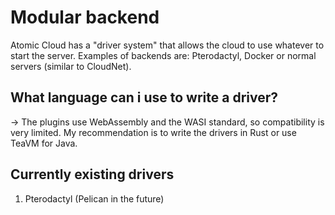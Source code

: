 # Modular backend
Atomic Cloud has a "driver system" that allows the cloud to use whatever to start the server. Examples of backends are: Pterodactyl, Docker or normal servers (similar to CloudNet).
## What language can i use to write a driver?
-> The plugins use WebAssembly and the WASI standard, so compatibility is very limited. My recommendation is to write the drivers in Rust or use TeaVM for Java.
## Currently existing drivers
1. Pterodactyl (Pelican in the future)